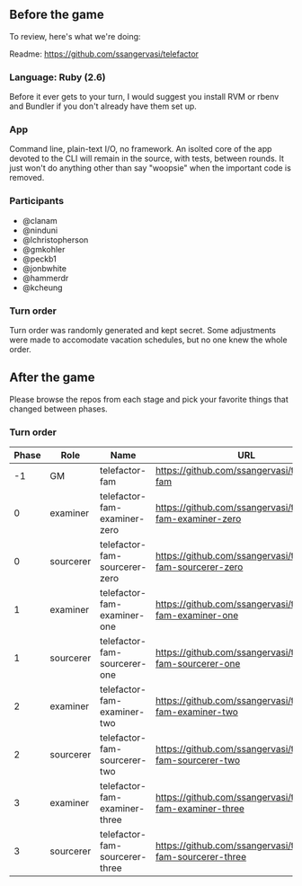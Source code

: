 ## Before the game

To review, here's what we're doing:

Readme: https://github.com/ssangervasi/telefactor

### Language: Ruby (2.6)

Before it ever gets to your turn, I would suggest you install RVM or rbenv
and Bundler if you don't already have them set up.

### App
  Command line, plain-text I/O, no framework.
  An isolted core of the app devoted to the CLI will remain in the source, with tests,
  between rounds. It just won't do anything other than say "woopsie" when the important
  code is removed.

### Participants
  - @clanam
  - @ninduni
  - @lchristopherson
  - @gmkohler
  - @peckb1
  - @jonbwhite
  - @hammerdr
  - @kcheung

### Turn order

Turn order was randomly generated and kept secret. Some adjustments were made to
accomodate vacation schedules, but no one knew the whole order.

## After the game

Please browse the repos from each stage and pick your favorite things that changed between phases.

### Turn order
|Phase|Role     |Name                          |URL                                                          |
|-----|---------|------------------------------|-------------------------------------------------------------|
|-1   |GM       |telefactor-fam                |https://github.com/ssangervasi/telefactor-fam                |
|0    |examiner |telefactor-fam-examiner-zero  |https://github.com/ssangervasi/telefactor-fam-examiner-zero  |
|0    |sourcerer|telefactor-fam-sourcerer-zero |https://github.com/ssangervasi/telefactor-fam-sourcerer-zero |
|1    |examiner |telefactor-fam-examiner-one   |https://github.com/ssangervasi/telefactor-fam-examiner-one   |
|1    |sourcerer|telefactor-fam-sourcerer-one  |https://github.com/ssangervasi/telefactor-fam-sourcerer-one  |
|2    |examiner |telefactor-fam-examiner-two   |https://github.com/ssangervasi/telefactor-fam-examiner-two   |
|2    |sourcerer|telefactor-fam-sourcerer-two  |https://github.com/ssangervasi/telefactor-fam-sourcerer-two  |
|3    |examiner |telefactor-fam-examiner-three |https://github.com/ssangervasi/telefactor-fam-examiner-three |
|3    |sourcerer|telefactor-fam-sourcerer-three|https://github.com/ssangervasi/telefactor-fam-sourcerer-three|
